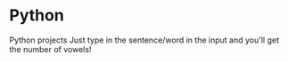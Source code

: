 # Python
Python projects
Just type in the sentence/word in the input and you'll get the number of vowels!
